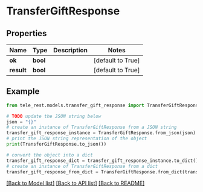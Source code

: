 # TransferGiftResponse


## Properties

Name | Type | Description | Notes
------------ | ------------- | ------------- | -------------
**ok** | **bool** |  | [default to True]
**result** | **bool** |  | [default to True]

## Example

```python
from tele_rest.models.transfer_gift_response import TransferGiftResponse

# TODO update the JSON string below
json = "{}"
# create an instance of TransferGiftResponse from a JSON string
transfer_gift_response_instance = TransferGiftResponse.from_json(json)
# print the JSON string representation of the object
print(TransferGiftResponse.to_json())

# convert the object into a dict
transfer_gift_response_dict = transfer_gift_response_instance.to_dict()
# create an instance of TransferGiftResponse from a dict
transfer_gift_response_from_dict = TransferGiftResponse.from_dict(transfer_gift_response_dict)
```
[[Back to Model list]](../README.md#documentation-for-models) [[Back to API list]](../README.md#documentation-for-api-endpoints) [[Back to README]](../README.md)


